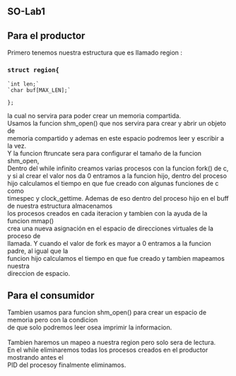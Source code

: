 ## SO-Lab1
## Para el productor
Primero tenemos nuestra estructura que es llamado region :
### `struct region{`
    `int len;`
    `char buf[MAX_LEN];`
`};`

la cual no servira para poder crear un memoria compartida. <br />
Usamos la funcion shm_open() que nos servira para crear y abrir un objeto de <br />
memoria compartido y ademas en este espacio podremos leer y escribir a la vez. <br />
Y la funcion ftruncate sera para configurar el tamaño de la funcion shm_open, <br />
Dentro del while infinito  creamos varias procesos con la funcion fork() de c, <br />
y si al crear el valor nos da 0 entramos a la funcion hijo, dentro del proceso  <br />
hijo calculamos el tiempo en que fue creado con algunas funciones de c como <br />
timespec y clock_gettime.
Ademas de eso dentro del proceso hijo en el buff de nuestra estructura almacenamos <br />
los procesos  creados en cada iteracion y tambien con la ayuda de la funcion mmap() <br />
crea una nueva asignación  en el espacio de direcciones virtuales de la proceso de <br />
llamada.
Y cuando el valor de fork es mayor a 0 entramos a la funcion padre, al igual que la <br />
funcion hijo  calculamos el tiempo en que fue creado y tambien mapeamos nuestra <br />
direccion de espacio.<br />

## Para el consumidor
Tambien usamos para funcion shm_open() para crear un espacio de memoria pero con la condicion <br />
de que solo podremos leer osea imprimir la informacion.<br /><br />
Tambien haremos un mapeo a nuestra region pero solo sera de lectura.<br />
En el while eliminaremos todas los procesos creados en el productor mostrando antes el <br />
PID del procesoy finalmente eliminamos.


